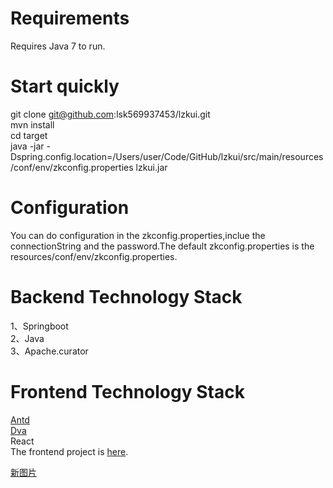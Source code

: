 Requirements
====
Requires Java 7 to run.

Start quickly
====
git clone git@github.com:lsk569937453/lzkui.git<br>
mvn install <br>
cd target <br>
java -jar -Dspring.config.location=/Users/user/Code/GitHub/lzkui/src/main/resources/conf/env/zkconfig.properties lzkui.jar<br>

Configuration
====
You can do configuration in the zkconfig.properties,inclue the connectionString and the password.The default zkconfig.properties is the 
resources/conf/env/zkconfig.properties.

Backend Technology Stack
====
1、Springboot<br>
2、Java<br>
3、Apache.curator<br>

Frontend  Technology Stack
====
[Antd](https://ant.design/)<br>
[Dva](https://github.com/dvajs/dva)<br>
React<br>
The frontend project is [here](https://github.com/lsk569937453/lzkuiFrontend).

[新图片](web／tutor.png)
